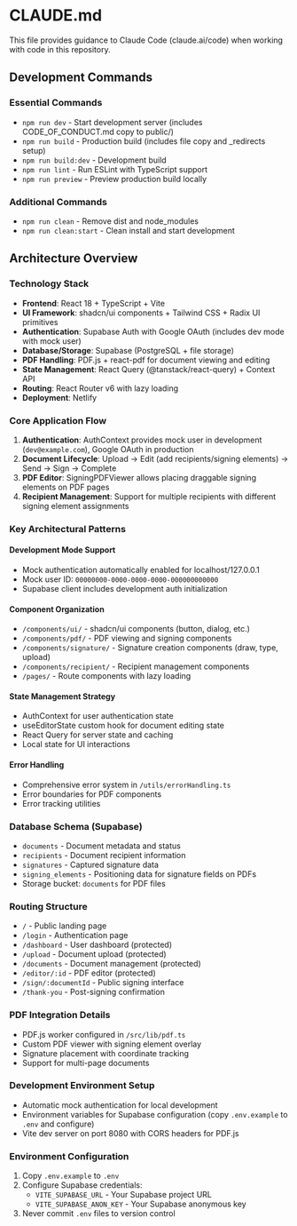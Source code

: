 # CLAUDE.md

This file provides guidance to Claude Code (claude.ai/code) when working with code in this repository.

## Development Commands

### Essential Commands
- `npm run dev` - Start development server (includes CODE_OF_CONDUCT.md copy to public/)
- `npm run build` - Production build (includes file copy and _redirects setup)
- `npm run build:dev` - Development build
- `npm run lint` - Run ESLint with TypeScript support
- `npm run preview` - Preview production build locally

### Additional Commands
- `npm run clean` - Remove dist and node_modules
- `npm run clean:start` - Clean install and start development

## Architecture Overview

### Technology Stack
- **Frontend**: React 18 + TypeScript + Vite
- **UI Framework**: shadcn/ui components + Tailwind CSS + Radix UI primitives
- **Authentication**: Supabase Auth with Google OAuth (includes dev mode with mock user)
- **Database/Storage**: Supabase (PostgreSQL + file storage)
- **PDF Handling**: PDF.js + react-pdf for document viewing and editing
- **State Management**: React Query (@tanstack/react-query) + Context API
- **Routing**: React Router v6 with lazy loading
- **Deployment**: Netlify

### Core Application Flow
1. **Authentication**: AuthContext provides mock user in development (`dev@example.com`), Google OAuth in production
2. **Document Lifecycle**: Upload → Edit (add recipients/signing elements) → Send → Sign → Complete
3. **PDF Editor**: SigningPDFViewer allows placing draggable signing elements on PDF pages
4. **Recipient Management**: Support for multiple recipients with different signing element assignments

### Key Architectural Patterns

#### Development Mode Support
- Mock authentication automatically enabled for localhost/127.0.0.1
- Mock user ID: `00000000-0000-0000-0000-000000000000`
- Supabase client includes development auth initialization

#### Component Organization
- `/components/ui/` - shadcn/ui components (button, dialog, etc.)
- `/components/pdf/` - PDF viewing and signing components
- `/components/signature/` - Signature creation components (draw, type, upload)
- `/components/recipient/` - Recipient management components
- `/pages/` - Route components with lazy loading

#### State Management Strategy
- AuthContext for user authentication state
- useEditorState custom hook for document editing state
- React Query for server state and caching
- Local state for UI interactions

#### Error Handling
- Comprehensive error system in `/utils/errorHandling.ts`
- Error boundaries for PDF components
- Error tracking utilities

### Database Schema (Supabase)
- `documents` - Document metadata and status
- `recipients` - Document recipient information
- `signatures` - Captured signature data
- `signing_elements` - Positioning data for signature fields on PDFs
- Storage bucket: `documents` for PDF files

### Routing Structure
- `/` - Public landing page
- `/login` - Authentication page
- `/dashboard` - User dashboard (protected)
- `/upload` - Document upload (protected)
- `/documents` - Document management (protected)
- `/editor/:id` - PDF editor (protected)
- `/sign/:documentId` - Public signing interface
- `/thank-you` - Post-signing confirmation

### PDF Integration Details
- PDF.js worker configured in `/src/lib/pdf.ts`
- Custom PDF viewer with signing element overlay
- Signature placement with coordinate tracking
- Support for multi-page documents

### Development Environment Setup
- Automatic mock authentication for local development
- Environment variables for Supabase configuration (copy `.env.example` to `.env` and configure)
- Vite dev server on port 8080 with CORS headers for PDF.js

### Environment Configuration
1. Copy `.env.example` to `.env`
2. Configure Supabase credentials:
   - `VITE_SUPABASE_URL` - Your Supabase project URL
   - `VITE_SUPABASE_ANON_KEY` - Your Supabase anonymous key
3. Never commit `.env` files to version control